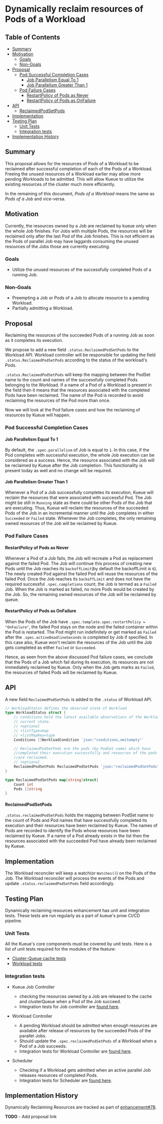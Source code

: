# Dynamically reclaim resources of Pods of a Workload

## Table of Contents

<!-- toc -->
- [Summary](#summary)
- [Motivation](#motivation)
    - [Goals](#goals)
    - [Non-Goals](#non-goals)
- [Proposal](#proposal)
    - [Pod Successful Completion Cases](#pod-successful-completion-cases)
        - [Job Parallelism Equal To 1](#job-parallelism-equal-to-1)
        - [Job Parallelism Greater Than 1](#job-parallelism-greater-than-1)
    - [Pod Failure Cases](#pod-failure-cases)
        - [RestartPolicy of Pods as Never](#restartpolicy-of-pods-as-never)
        - [RestartPolicy of Pods as OnFailure](#restartpolicy-of-pods-as-onfailure)
- [API](#api)
    - [ReclaimedPodSetPods](#reclaimedpodsetpods)
- [Implementation](#implementation)
- [Testing Plan](#testing-plan)
    - [Unit Tests](#unit-tests)
    - [Integration tests](#integration-tests)
- [Implementation History](#implementation-history)
<!-- /toc -->

## Summary

This proposal allows for the resources of Pods of a Workload to be reclaimed after successful completion of each of the Pods of a Workload. Freeing the unused resources of a Workload earlier may allow more pending Workloads to be admitted. This will allow Kueue to utilize the existing resources of the cluster much more efficiently.

In the remaining of this document, *Pods of a Workload* means the same as *Pods of a Job* and vice-versa.


## Motivation

Currently, the resources owned by a Job are reclaimed by kueue only when the whole Job finishes. For Jobs with multiple Pods, the resources will be reclaimed only after the last Pod of the Job finishes. This is not efficient as the Pods of parallel Job may have laggards consuming the unused resources of the Jobs those are currently executing.

### Goals

- Utilize the unused resources of the successfully completed Pods of a running Job.

### Non-Goals

- Preempting a Job or Pods of a Job to allocate resource to a pending Workload.
- Partially admitting a Workload.

## Proposal

Reclaiming the resources of the succeeded Pods of a running Job as soon as it completes its execution.

We propose to add a new field `.status.ReclaimedPodSetPods` to the Workload API. Workload controller will be responsible for updating the field `.status.ReclaimedPodSetPods` according to the status of the workload's Pods.

`.status.ReclaimedPodSetPods` will keep the mapping between the PodSet name to the count and names of the successfully completed Pods belonging to the Workload. If a name of a Pod of a Workload is present in the field then it means that the resources associated with the completed Pods have been reclaimed. The name of the Pod is recorded to avoid reclaiming the resources of the Pod more than once.

Now we will look at the Pod failure cases and how the reclaiming of resources by Kueue will happen.

### Pod Successful Completion Cases

#### Job Parallelism Equal To 1

By default, the `.spec.parallelism` of Job is equal to `1`.  In this case, if the Pod completes with successful execution, the whole Job execution can be considered as a success. Hence, the resource associated with the Job will be reclaimed by Kueue after the Job completion. This functionality is present today as well and no change will be required.

#### Job Parallelism Greater Than 1

Whenever a Pod of a Job successfully completes its execution, Kueue will reclaim the resources that were associated with successful Pod. The Job might be still in `Running` state as there could be other Pods of the Job that are executing. Thus, Kueue will reclaim the resources of the succeeded Pods of the Job in an incremental manner until the Job completes in either `Succeeded` or `Failed` state. Whenever the Job completes, the only remaining owned resources of the Job will be reclaimed by Kueue.

### Pod Failure Cases

#### RestartPolicy of Pods as Never

Whenever a Pod of a Job fails, the Job will recreate a Pod as replacement against the failed Pod. The Job will continue this process of creating new Pods until the Job reaches its `backoffLimit`(by default the backoffLimit is `6`). The newly created Pod against the failed Pod will reuse the resources of the failed Pod. Once the Job reaches its `backoffLimit` and does not have the required successful `.spec.completions` count, the Job is termed as a `Failed` Job. When the Job is marked as failed, no more Pods would be created by the Job. So, the remaining owned resources of the Job will be reclaimed by queue. 

#### RestartPolicy of Pods as OnFailure

When the Pods of the Job have `.spec.template.spec.restartPolicy = "OnFailure"`, the failed Pod stays on the node and the failed container within the Pod is restarted. The Pod might run indefinitely or get marked as `Failed` after the `.spec.activeDeadlineSeconds` is completed by Job if specified. In this case also, Kueue won't reclaim the resources of the Job until the Job gets completed as either `Failed` or `Succeeded`.

Hence, as seen from the above discussed Pod failure cases, we conclude that the Pods of a Job which fail during its execution, its resources are not immediately reclaimed by Kueue. Only when the Job gets marks as `Failed`, the resources of failed Pods will be reclaimed by Kueue.

## API

A new field `ReclaimedPodSetPods` is added to the `.status` of Workload API.

```go
// WorkloadStatus defines the observed state of Workload
type WorkloadStatus struct {
    // conditions hold the latest available observations of the Workload
    // current state.
    // +optional
    // +listType=map
    // +listMapKey=type
    Conditions []WorkloadCondition `json:"conditions,omitempty"`

    // ReclaimedPodSetPods are the pods (by PodSet name) which have
    //completed their execution successfully and resources of the pods
	//are reclaimed.
    // +optional
    ReclaimedPodSetPods ReclaimedPodSetPods `json:"reclaimedPodSetPods"`
}

type ReclaimedPodSetPods map[string]struct{
    Count int
    Pods []string
}
```

#### ReclaimedPodSetPods
`.status.reclaimedPodSetPods` holds the mapping between PodSet name to the count of Pods and Pod names that have successfully completed its execution and their resources have been reclaimed by Kueue. The names of Pods are recorded to identify the Pods whose resources have been reclaimed by Kueue. If a name of a Pod already exists in the list then the resources associated with the succeeded Pod have already been reclaimed by Kueue.

## Implementation

The Workload reconciler will keep a watch(or `Watches()`) on the Pods of the Job. The Workload reconciler will process the events of the Pods and update `.status.reclaimedPodSetPods` field accordingly.

## Testing Plan

Dynamically reclaiming resources enhancement has unit and integration tests. These tests
are run regularly as a part of kueue's prow CI/CD pipeline.

### Unit Tests

All the Kueue's core components must be covered by unit tests.  Here is a list of unit tests required for the  modules of the feature:

* [Cluster-Queue cache tests](https://github.com/kubernetes-sigs/kueue/blob/main/pkg/cache/cache_test.go)
* [Workload tests](https://github.com/kubernetes-sigs/kueue/blob/main/pkg/workload/workload_test.go)

### Integration tests
* Kueue Job Controller
  - checking the resources owned by a Job are released to the cache and clusterQueue when a Pod of the Job succeed.
  - Integration tests for Job controller are [found here](https://github.com/kubernetes-sigs/kueue/blob/main/test/integration/controller/job/job_controller_test.go).

* Workload Controller
  - A pending Workload should be admitted when enough resources are available after release of resources by the succeeded Pods of the parallel Jobs.
  - Should update the `.spec.reclaimedPodSetPods` of a Workload when a Pod of a Job succeeds.
  - Integration tests for Workload Controller are [found here](https://github.com/kubernetes-sigs/kueue/blob/main/test/integration/controller/core/workload_controller_test.go).

* Scheduler
  - Checking if a Workload gets admitted when an active parallel Job releases resources of completed Pods.
  - Integration tests for Scheduler are [found here](https://github.com/kubernetes-sigs/kueue/blob/main/test/integration/scheduler/scheduler_test.go).

## Implementation History

Dynamically Reclaiming Resources are tracked as part of [enhancement#78](https://github.com/kubernetes-sigs/kueue/issues/78).

**TODO** - Add proposal link